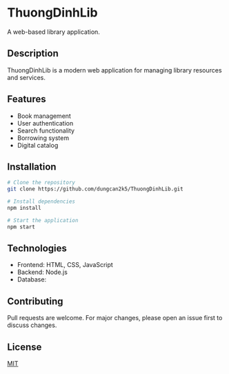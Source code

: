 # ThuongDinhLib

A web-based library application.

## Description

ThuongDinhLib is a modern web application for managing library resources and services.

## Features

- Book management
- User authentication
- Search functionality
- Borrowing system
- Digital catalog

## Installation

```bash
# Clone the repository
git clone https://github.com/dungcan2k5/ThuongDinhLib.git

# Install dependencies
npm install

# Start the application
npm start
```

## Technologies

- Frontend: HTML, CSS, JavaScript
- Backend: Node.js
- Database: 

## Contributing

Pull requests are welcome. For major changes, please open an issue first to discuss changes.

## License

[MIT](https://choosealicense.com/licenses/mit/)